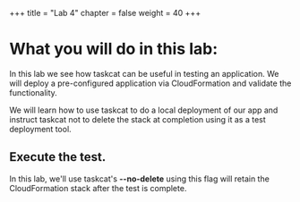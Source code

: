+++
title = "Lab 4"
chapter = false
weight = 40
+++

# What you will do in this lab:
In this lab we see how taskcat can be useful in testing an application.  We will deploy 
a pre-configured application via CloudFormation and validate the functionality.

We will learn how to use taskcat to do a local deployment of our app and instruct 
taskcat not to delete the stack at completion using it as a test deployment tool.


## Execute the test.

In this lab, we'll use taskcat's **--no-delete** using this flag will retain the CloudFormation stack after the test is complete.

